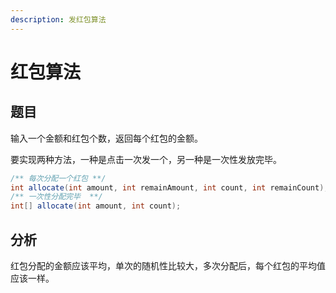 ```yaml
---
description: 发红包算法
---
```


# 红包算法

## 题目

输入一个金额和红包个数，返回每个红包的金额。

要实现两种方法，一种是点击一次发一个，另一种是一次性发放完毕。

```java
/** 每次分配一个红包 **/
int allocate(int amount, int remainAmount, int count, int remainCount);
/** 一次性分配完毕  **/
int[] allocate(int amount, int count);
```

## 分析

红包分配的金额应该平均，单次的随机性比较大，多次分配后，每个红包的平均值应该一样。



